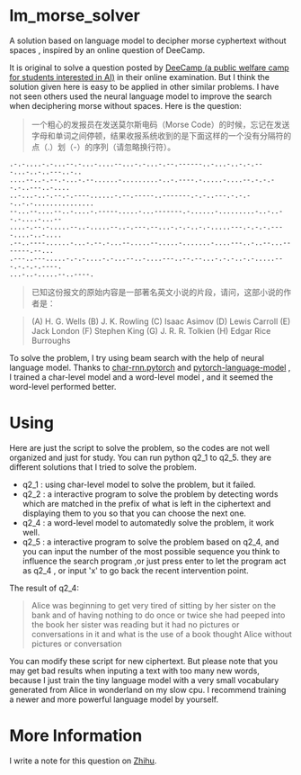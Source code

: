 # lm_morse_solver
A solution based on language model to decipher morse cyphertext without spaces , inspired by an online question of DeeCamp.



It is original to solve a question posted by [DeeCamp (a public welfare camp for students interested in AI)](https://challenger.ai/deecamp_2018_reg) in their online examination. But I think the solution given here is easy to be applied in other similar problems. I have not seen others used the neural language model to improve the search when deciphering morse without spaces. Here is the question:



>一个粗心的发报员在发送莫尔斯电码（Morse Code）的时候，忘记在发送字母和单词之间停顿，结果收报系统收到的是下面这样的一个没有分隔符的点（.）划（-）的序列（请忽略换行符）。
```
.-.-....-.-...--.-...-....--...-.-...-.--.------..-...-..-.-.---...-..-..---..-..
....--..-.--.-...-.--......-.........-..-.----.-.....-....--.-.-.--.-..---..-....
..-...-..-.--.-.----......-.--.-----..-------.-.-..---.-.-.--..-.-...............
--...--....--..-....-.-----.....-...-------.-......-.........-..-..--.-....-...--
....-.--.-.....--..-.....--..-.---.--...-.-.-..-.-.....---.-.-.-.----....-..-....
.--..----......-...-.--.-...--.....--.....-.......-....---..-..--...-------.--...
.---..---.....-.-.-....-.-...--..-....---..--.--...-.-.-..-.-.....---.-.-.-.----.
...-..-.....--..----.
```
>已知这份报文的原始内容是一部著名英文小说的片段，请问，这部小说的作者是：

>(A) H. G. Wells
>(B) J. K. Rowling
>(C) Isaac Asimov
>(D) Lewis Carroll
>(E) Jack London
>(F) Stephen King
>(G) J. R. R. Tolkien
>(H) Edgar Rice Burroughs



To solve the problem, I try using beam search with the help of neural language model.  Thanks to [char-rnn.pytorch](https://github.com/spro/char-rnn.pytorch) and [pytorch-language-model](https://github.com/deeplearningathome/pytorch-language-model.git) , I trained a char-level model and a word-level model , and it seemed the word-level performed better. 


# Using

Here are just the script to solve the problem, so the codes are not well organized and just for study.  You can run python q2_1 to q2_5. they are different solutions that I tried to solve the problem.

- q2_1 : using char-level model to solve the problem, but it failed.
- q2_2 : a interactive program to solve the problem by detecting words which are matched in the prefix of what is left in the ciphertext and displaying them to you so that you can choose the next one.
- q2_4 : a word-level model to automatedly solve the problem, it work well.
- q2_5 : a interactive program to solve the problem based on q2_4, and you can input the number of the most possible sequence you think to influence the search program ,or just press enter to let the program act as q2_4 , or input 'x' to go back the recent intervention point.

The result of q2_4:

>Alice was beginning to get very tired of sitting by her sister on the bank and of having nothing to do once or twice she had peeped into the book her sister was reading but it had no pictures or conversations in it and what is the use of a book thought Alice without pictures or conversation 
>

You can modify these script for new ciphertext. But please note that you may get bad results when inputing a text with too many new words, because I just train the tiny language model with a very small vocabulary generated from Alice in wonderland on my slow cpu. I recommend training a newer and more powerful language model by yourself.

# More Information

I write a note for this question on [Zhihu](https://zhuanlan.zhihu.com/p/37971592).
